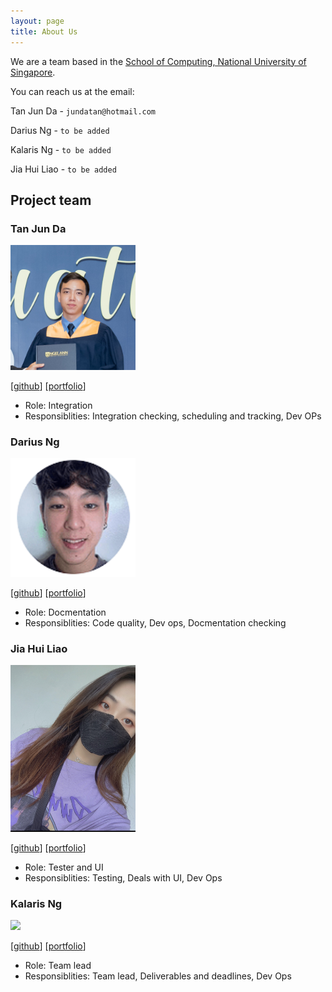 ```yaml
---
layout: page
title: About Us
---
```


We are a team based in the [School of Computing, National University of Singapore](http://www.comp.nus.edu.sg).

You can reach us at the email:

Tan Jun Da - `jundatan@hotmail.com`

Darius Ng - `to be added`

Kalaris Ng - `to be added`

Jia Hui Liao - `to be added`


## Project team

### Tan Jun Da

<img src="images/jundatan.png" width="200px">

[[github](https://github.com/jundatan)]
[[portfolio](team/jundatan.md)]

* Role: Integration
* Responsiblities: Integration checking, scheduling and tracking, Dev OPs

### Darius Ng

<img src="images/dfordarius.png" width="200px">

[[github](http://github.com/dfordarius)]
[[portfolio](team/dfordarius.md)]

* Role: Docmentation
* Responsiblities: Code quality, Dev ops, Docmentation checking

### Jia Hui Liao

<img src="images/jiahui.png" width="200px">

[[github](https://github.com/OliviaJHL)]
[[portfolio](team/OliviaJHL.md)]

* Role: Tester and UI
* Responsiblities: Testing, Deals with UI, Dev Ops

### Kalaris Ng

<img src="images/johndoe.png" width="200px">

[[github](http://github.com/johndoe)]
[[portfolio](team/johndoe.md)]

* Role: Team lead
* Responsiblities: Team lead, Deliverables and deadlines, Dev Ops



